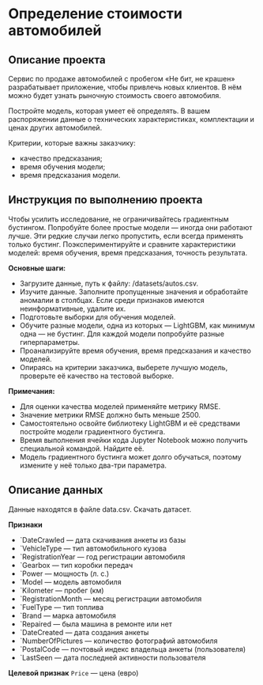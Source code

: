 # Определение стоимости автомобилей

## Описание проекта

Сервис по продаже автомобилей с пробегом «Не бит, не крашен» разрабатывает приложение, чтобы привлечь новых клиентов. В нём можно будет узнать рыночную стоимость своего автомобиля. 

Постройте модель, которая умеет её определять. В вашем распоряжении данные о технических характеристиках, комплектации и ценах других автомобилей.

Критерии, которые важны заказчику:
- качество предсказания;
- время обучения модели;
- время предсказания модели.

## Инструкция по выполнению проекта

Чтобы усилить исследование, не ограничивайтесь градиентным бустингом. Попробуйте более простые модели — иногда они работают лучше. Эти редкие случаи легко пропустить, если всегда применять только бустинг. 
Поэкспериментируйте и сравните характеристики моделей: время обучения, время предсказания, точность результата.

**Основные шаги:**

- Загрузите данные, путь к файлу: /datasets/autos.csv.
- Изучите данные. Заполните пропущенные значения и обработайте аномалии в столбцах. Если среди признаков имеются неинформативные, удалите их.
- Подготовьте выборки для обучения моделей.
- Обучите разные модели, одна из которых — LightGBM, как минимум одна — не бустинг. Для каждой модели попробуйте разные гиперпараметры.
- Проанализируйте время обучения, время предсказания и качество моделей.
- Опираясь на критерии заказчика, выберете лучшую модель, проверьте её качество на тестовой выборке.

**Примечания:**

- Для оценки качества моделей применяйте метрику RMSE.
- Значение метрики RMSE должно быть меньше 2500.
- Самостоятельно освойте библиотеку LightGBM и её средствами постройте модели градиентного бустинга.
- Время выполнения ячейки кода Jupyter Notebook можно получить специальной командой. Найдите её.
- Модель градиентного бустинга может долго обучаться, поэтому измените у неё только два-три параметра.


## Описание данных

Данные находятся в файле data.csv. Скачать датасет. 

**Признаки**

- `DateCrawled — дата скачивания анкеты из базы
- `VehicleType — тип автомобильного кузова
- `RegistrationYear — год регистрации автомобиля
- `Gearbox — тип коробки передач
- `Power — мощность (л. с.)
- `Model — модель автомобиля
- `Kilometer — пробег (км)
- `RegistrationMonth — месяц регистрации автомобиля
- `FuelType — тип топлива
- `Brand — марка автомобиля
- `Repaired — была машина в ремонте или нет
- `DateCreated — дата создания анкеты
- `NumberOfPictures — количество фотографий автомобиля
- `PostalCode — почтовый индекс владельца анкеты (пользователя)
- `LastSeen — дата последней активности пользователя

**Целевой признак**
`Price` — цена (евро)
